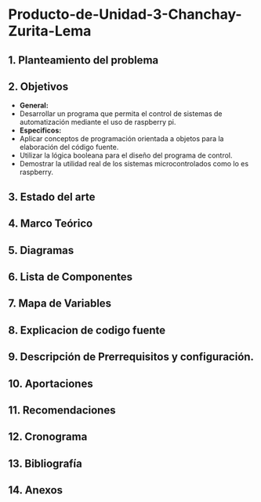 # Producto-de-Unidad-3-Chanchay-Zurita-Lema
## 1. Planteamiento del problema

## 2. Objetivos
 - **General:**
  - Desarrollar un programa que permita el control de sistemas de automatización mediante el uso de raspberry pi.
 - **Especificos:**
  - Aplicar conceptos de programación orientada a objetos para la elaboración del código fuente.
  - Utilizar la lógica booleana para el diseño del programa de control.
  - Demostrar la utilidad real de los sistemas microcontrolados como lo es raspberry.
## 3. Estado del arte
## 4. Marco Teórico
## 5. Diagramas
## 6. Lista de Componentes
## 7. Mapa de Variables
## 8. Explicacion de codigo fuente
## 9. Descripción de Prerrequisitos y configuración.
## 10. Aportaciones
## 11. Recomendaciones
## 12. Cronograma
## 13. Bibliografía
## 14. Anexos
